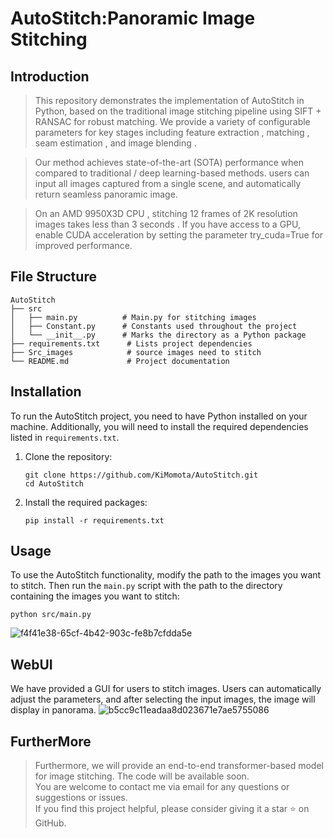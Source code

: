 # AutoStitch:Panoramic Image Stitching

## Introduction
>This repository demonstrates the implementation of AutoStitch  in Python, based on the traditional image stitching pipeline using SIFT + RANSAC  for robust matching. We provide a variety of configurable parameters for key stages including feature extraction , matching , seam estimation , and image blending . 

>Our method achieves state-of-the-art (SOTA)  performance when compared to traditional / deep learning-based methods. users can input all images captured from a single scene, and automatically return seamless panoramic image. 

>On an AMD 9950X3D CPU , stitching 12 frames of 2K resolution images takes less than 3 seconds . If you have access to a GPU, enable CUDA acceleration by setting the parameter try_cuda=True for improved performance.


## File Structure
```
AutoStitch
├── src
│   ├── main.py          # Main.py for stitching images
│   ├── Constant.py      # Constants used throughout the project
│   └── __init__.py      # Marks the directory as a Python package
├── requirements.txt      # Lists project dependencies
├── Src_images            # source images need to stitch
└── README.md             # Project documentation
```

## Installation
To run the AutoStitch project, you need to have Python installed on your machine. Additionally, you will need to install the required dependencies listed in `requirements.txt`.

1. Clone the repository:
   ```
   git clone https://github.com/KiMomota/AutoStitch.git
   cd AutoStitch
   ```

2. Install the required packages:
   ```
   pip install -r requirements.txt
   ```

## Usage
To use the AutoStitch functionality, modify the path to the images you want to stitch. 
Then run the `main.py` script with the path to the directory containing the images you want to stitch:

```
python src/main.py
```

![f4f41e38-65cf-4b42-903c-fe8b7cfdda5e](https://github.com/user-attachments/assets/8fc7b8f9-313d-4f42-8894-d25d09cb1d1d)

## WebUI
We have provided a GUI for users to stitch images. Users can automatically adjust the parameters, and after selecting the input images, the image will display in panorama.
![b5cc9c11eadaa8d023671e7ae5755086](https://github.com/user-attachments/assets/1baf9c8f-9753-4870-aef1-5539c9ba1fef)



## FurtherMore
> Furthermore, we will provide an end-to-end transformer-based model for image stitching. The code will be available soon.                                 
> You are welcome to contact me via email for any questions or suggestions or issues.                                                 
> If you find this project helpful, please consider giving it a star ⭐ on GitHub.                                                 

